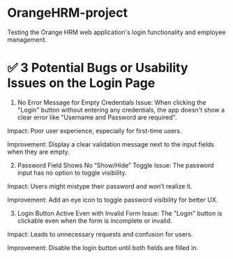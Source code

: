 # OrangeHRM-project
 Testing the Orange HRM web application's login functionality and employee management.
 
# ✅ 3 Potential Bugs or Usability Issues on the Login Page
 1. No Error Message for Empty Credentials
  Issue:
   When clicking the "Login" button without entering any credentials, the app doesn't show a clear error like "Username and Password are required".
  
  Impact:
   Poor user experience, especially for first-time users.
 
  Improvement:
   Display a clear validation message next to the input fields when they are empty.
  
 2. Password Field Shows No “Show/Hide” Toggle
  Issue:
   The password input has no option to toggle visibility.
  
  Impact:
   Users might mistype their password and won’t realize it.
  
  Improvement:
   Add an eye icon to toggle password visibility for better UX.
 
 3. Login Button Active Even with Invalid Form
  Issue:
   The "Login" button is clickable even when the form is incomplete or invalid.
  
  Impact:
   Leads to unnecessary requests and confusion for users.
  
  Improvement:
   Disable the login button until both fields are filled in.
